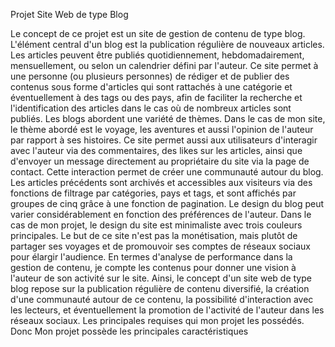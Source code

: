 Projet Site Web de type Blog

Le concept de ce projet est un site de gestion de contenu de type
blog. L'élément central d'un blog est la publication régulière de nouveaux
articles. Les articles peuvent être publiés quotidiennement,
hebdomadairement, mensuellement, ou selon un calendrier défini par
l'auteur. Ce site permet à une personne (ou plusieurs personnes) de
rédiger et de publier des contenus sous forme d'articles qui sont rattachés
à une catégorie et éventuellement à des tags ou des pays, afin de faciliter
la recherche et l'identification des articles dans le cas où de nombreux
articles sont publiés.
Les blogs abordent une variété de thèmes. Dans le cas de mon site,
le thème abordé est le voyage, les aventures et aussi l'opinion de l'auteur
par rapport à ses histoires.
Ce site permet aussi aux utilisateurs d'interagir avec l'auteur via des
commentaires, des likes sur les articles, ainsi que d'envoyer un message
directement au propriétaire du site via la page de contact. Cette
interaction permet de créer une communauté autour du blog.
Les articles précédents sont archivés et accessibles aux visiteurs via
des fonctions de filtrage par catégories, pays et tags, et sont affichés par
groupes de cinq grâce à une fonction de pagination.
Le design du blog peut varier considérablement en fonction des
préférences de l'auteur. Dans le cas de mon projet, le design du site est
minimaliste avec trois couleurs principales.
Le but de ce site n'est pas la monétisation, mais plutôt de partager
ses voyages et de promouvoir ses comptes de réseaux sociaux pour
élargir l'audience.
En termes d'analyse de performance dans la gestion de contenu, je
compte les contenus pour donner une vision à l'auteur de son activité sur
le site.
Ainsi, le concept d'un site web de type blog repose sur la publication
régulière de contenu diversifié, la création d'une communauté autour de
ce contenu, la possibilité d'interaction avec les lecteurs, et éventuellement
la promotion de l'activité de l'auteur dans les réseaux sociaux. Les
principales requises qui mon projet les possédés. Donc Mon projet
possède les principales caractéristiques
